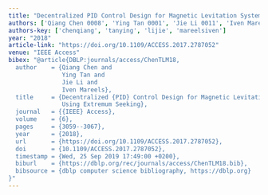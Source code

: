 ```yaml
---
title: "Decentralized PID Control Design for Magnetic Levitation Systems Using Extremum Seeking"
authors: ['Qiang Chen 0008', 'Ying Tan 0001', 'Jie Li 0011', 'Iven Mareels']
authors-key: ['chenqiang', 'tanying', 'lijie', 'mareelsiven']
year: "2018"
article-link: "https://doi.org/10.1109/ACCESS.2017.2787052"
venue: "IEEE Access"
bibex: "@article{DBLP:journals/access/ChenTLM18,
  author    = {Qiang Chen and
               Ying Tan and
               Jie Li and
               Iven Mareels},
  title     = {Decentralized {PID} Control Design for Magnetic Levitation Systems
               Using Extremum Seeking},
  journal   = {{IEEE} Access},
  volume    = {6},
  pages     = {3059--3067},
  year      = {2018},
  url       = {https://doi.org/10.1109/ACCESS.2017.2787052},
  doi       = {10.1109/ACCESS.2017.2787052},
  timestamp = {Wed, 25 Sep 2019 17:49:00 +0200},
  biburl    = {https://dblp.org/rec/journals/access/ChenTLM18.bib},
  bibsource = {dblp computer science bibliography, https://dblp.org}
}"
---
```

